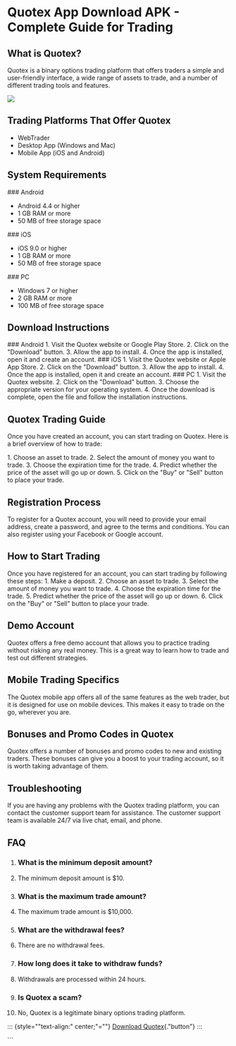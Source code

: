 # Quotex App Download APK - Complete Guide for Trading

## What is Quotex?

Quotex is a binary options trading platform that offers traders a simple
and user-friendly interface, a wide range of assets to trade, and a
number of different trading tools and features.

[![](https://static.quotex.io/files/1_en/300_250.jpg)](https://traff.sbs/brokerqxsignupf)

## Trading Platforms That Offer Quotex

-   WebTrader
-   Desktop App (Windows and Mac)
-   Mobile App (iOS and Android)

## System Requirements

\### Android

-   Android 4.4 or higher
-   1 GB RAM or more
-   50 MB of free storage space

\### iOS

-   iOS 9.0 or higher
-   1 GB RAM or more
-   50 MB of free storage space

\### PC

-   Windows 7 or higher
-   2 GB RAM or more
-   100 MB of free storage space

## Download Instructions

\### Android 1. Visit the Quotex website or Google Play Store. 2. Click
on the "Download" button. 3. Allow the app to install. 4. Once the
app is installed, open it and create an account. \### iOS 1. Visit the
Quotex website or Apple App Store. 2. Click on the "Download"
button. 3. Allow the app to install. 4. Once the app is installed, open
it and create an account. \### PC 1. Visit the Quotex website. 2. Click
on the "Download" button. 3. Choose the appropriate version for
your operating system. 4. Once the download is complete, open the file
and follow the installation instructions.

## Quotex Trading Guide

Once you have created an account, you can start trading on Quotex. Here
is a brief overview of how to trade:

1\. Choose an asset to trade. 2. Select the amount of money you want to
trade. 3. Choose the expiration time for the trade. 4. Predict whether
the price of the asset will go up or down. 5. Click on the "Buy"
or "Sell" button to place your trade.

## Registration Process

To register for a Quotex account, you will need to provide your email
address, create a password, and agree to the terms and conditions. You
can also register using your Facebook or Google account.

## How to Start Trading

Once you have registered for an account, you can start trading by
following these steps: 1. Make a deposit. 2. Choose an asset to trade.
3. Select the amount of money you want to trade. 4. Choose the
expiration time for the trade. 5. Predict whether the price of the asset
will go up or down. 6. Click on the "Buy" or "Sell" button
to place your trade.

## Demo Account

Quotex offers a free demo account that allows you to practice trading
without risking any real money. This is a great way to learn how to
trade and test out different strategies.

## Mobile Trading Specifics

The Quotex mobile app offers all of the same features as the web trader,
but it is designed for use on mobile devices. This makes it easy to
trade on the go, wherever you are.

## Bonuses and Promo Codes in Quotex

Quotex offers a number of bonuses and promo codes to new and existing
traders. These bonuses can give you a boost to your trading account, so
it is worth taking advantage of them.

## Troubleshooting

If you are having any problems with the Quotex trading platform, you can
contact the customer support team for assistance. The customer support
team is available 24/7 via live chat, email, and phone.

## FAQ

1.  ### What is the minimum deposit amount?

2.  The minimum deposit amount is \$10.

3.  ### What is the maximum trade amount?

4.  The maximum trade amount is \$10,000.

5.  ### What are the withdrawal fees?

6.  There are no withdrawal fees.

7.  ### How long does it take to withdraw funds?

8.  Withdrawals are processed within 24 hours.

9.  ### Is Quotex a scam?

10. No, Quotex is a legitimate binary options trading platform.

::: {style=""text-align:" center;"=""}
[Download
Quotex](\%22https://traff.sbs/quotexonelink\%22){."button"}
:::

\`\`\`

